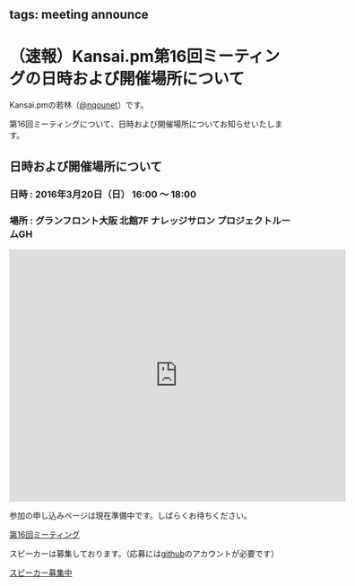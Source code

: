 tags: meeting announce
---
# （速報）Kansai.pm第16回ミーティングの日時および開催場所について

Kansai.pmの若林（[@nqounet](https://twitter.com/nqounet)）です。

第16回ミーティングについて、日時および開催場所についてお知らせいたします。

## 日時および開催場所について

### 日時 : 2016年3月20日（日） 16:00 〜 18:00
### 場所 : グランフロント大阪 北館7F ナレッジサロン プロジェクトルームGH

<iframe src="https://www.google.com/maps/embed?pb=!1m18!1m12!1m3!1d104959.21057494337!2d135.42444789306074!3d34.705802162309425!2m3!1f0!2f0!3f0!3m2!1i1024!2i768!4f13.1!3m3!1m2!1s0x6000e68bfdc842eb%3A0x1a8de1d56168fdcd!2z44OK44Os44OD44K444K144Ot44Oz!5e0!3m2!1sja!2sjp!4v1454603299066" width="600" height="450" frameborder="0" style="border:0" allowfullscreen></iframe>

参加の申し込みページは現在準備中です。しばらくお待ちください。

<a data-width="600" class="doorkeeper-registration-widget" href="https://kansai-perl-mongers.doorkeeper.jp/events/38920">第16回ミーティング</a><script src="http://widgets.doorkeeper.jp/w/widget.js"></script>

スピーカーは募集しております。（応募には[github](https://github.com)のアカウントが必要です）

<div class="text-center">
    <a href="https://github.com/kansai-pm/issues/issues/4" class="btn btn-lg btn-primary btn-block">スピーカー募集中</a>
</div>
